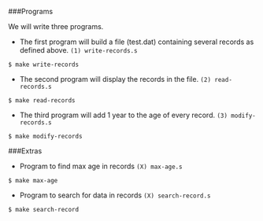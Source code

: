 
###Programs

We will write three programs.

- The first program will build a file (test.dat) containing several records as defined above. `(1) write-records.s`

`$ make write-records`

- The second program will display the records in the file. `(2) read-records.s`

`$ make read-records`

- The third program will add 1 year to the age of every record. `(3) modify-records.s`

`$ make modify-records`

###Extras

- Program to find max age in records `(X) max-age.s`

`$ make max-age`

- Program to search for data in records `(X) search-record.s`

`$ make search-record`

